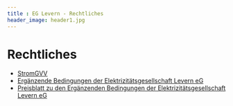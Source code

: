 ```yaml
---
title : EG Levern - Rechtliches
header_image: header1.jpg
---
```


# Rechtliches


* [StromGVV](/pdf/Strom_GVV.pdf)
* [Ergänzende Bedingungen der Elektrizitätsgesellschaft Levern eG](/pdf/2015_Ergaenzende_Bedingungen.pdf)
* [Preisblatt zu den Ergänzenden Bedingungen der Elektrizitätsgesellschaft Levern eG](/pdf/2015_Preisbaltt_Ergaenzende_Bedingungen.pdf)
